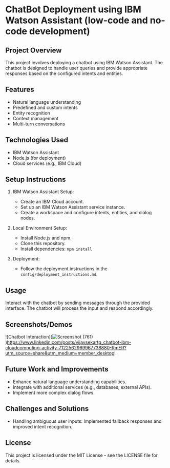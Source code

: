 # ChatBot Deployment using IBM Watson Assistant (low-code and no-code development)

## Project Overview
This project involves deploying a chatbot using IBM Watson Assistant. The chatbot is designed to handle user queries and provide appropriate responses based on the configured intents and entities.

## Features
- Natural language understanding
- Predefined and custom intents
- Entity recognition
- Context management
- Multi-turn conversations

## Technologies Used
- IBM Watson Assistant
- Node.js (for deployment)
- Cloud services (e.g., IBM Cloud)

## Setup Instructions
1. IBM Watson Assistant Setup:
   - Create an IBM Cloud account.
   - Set up an IBM Watson Assistant service instance.
   - Create a workspace and configure intents, entities, and dialog nodes.

2. Local Environment Setup:
   - Install Node.js and npm.
   - Clone this repository.
   - Install dependencies: `npm install`

3. Deployment:
   - Follow the deployment instructions in the `config/deployment_instructions.md`.

## Usage
Interact with the chatbot by sending messages through the provided interface. The chatbot will process the input and respond accordingly.

## Screenshots/Demos
![Chatbot Interaction](![Screenshot (761)](https://github.com/user-attachments/assets/0dcc0a99-b3ac-4e42-9603-08593fe10cc3)
)https://www.linkedin.com/posts/vijaysekartg_chatbot-ibm-cloudcomputing-activity-7122562969967738880-RmER?utm_source=share&utm_medium=member_desktop!


## Future Work and Improvements
- Enhance natural language understanding capabilities.
- Integrate with additional services (e.g., databases, external APIs).
- Implement more complex dialog flows.

## Challenges and Solutions
- Handling ambiguous user inputs: Implemented fallback responses and improved intent recognition.

## License
This project is licensed under the MIT License - see the LICENSE file for details.
